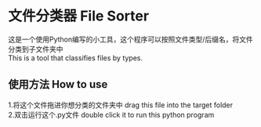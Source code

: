 # 文件分类器 File Sorter

这是一个使用Python编写的小工具，这个程序可以按照文件类型/后缀名，将文件分类到子文件夹中  
This is a tool that classifies files by types.  

## 使用方法 How to use

1.将这个文件拖进你想分类的文件夹中 drag this file into the target folder  
2.双击运行这个.py文件 double click it to run this python program  